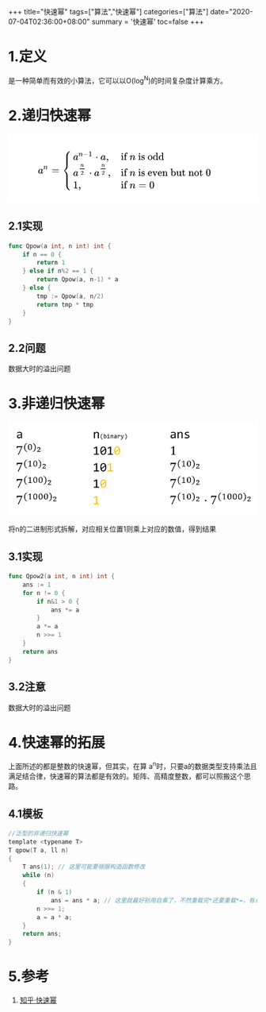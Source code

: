+++
title="快速幂"
tags=["算法","快速幂"]
categories=["算法"]
date="2020-07-04T02:36:00+08:00"
summary = '快速幂'
toc=false
+++

1.定义
======

是一种简单而有效的小算法，它可以以O(log<sup>N</sup>)的时间复杂度计算乘方。

2.递归快速幂
============

![递归公式](img_0.png)

2.1实现
-------

```go
func Qpow(a int, n int) int {
	if n == 0 {
		return 1
	} else if n%2 == 1 {
		return Qpow(a, n-1) * a
	} else {
		tmp := Qpow(a, n/2)
		return tmp * tmp
	}
}
```

2.2问题
-------

数据大时的溢出问题

3.非递归快速幂
==============

![示例](img_1.png)

将n的二进制形式拆解，对应相关位置1则乘上对应的数值，得到结果

3.1实现
-------

```go
func Qpow2(a int, n int) int {
	ans := 1
	for n != 0 {
		if n&1 > 0 {
			ans *= a
		}
		a *= a
		n >>= 1
	}
	return ans
}

```

3.2注意
-------

数据大时的溢出问题

4.快速幂的拓展
==============

上面所述的都是整数的快速幂，但其实，在算 a<sup>n</sup>时，只要a的数据类型支持乘法且满足结合律，快速幂的算法都是有效的。矩阵、高精度整数，都可以照搬这个思路。

4.1模板
-------

```c
//泛型的非递归快速幂
template <typename T>
T qpow(T a, ll n)
{
    T ans(1); // 这里可能要根据构造函数修改
    while (n)
    {
        if (n & 1)
            ans = ans * a; // 这里就最好别用自乘了，不然重载完*还要重载*=，有点麻烦。
        n >>= 1;
        a = a * a;
    }
    return ans;
}
```

5.参考
======

1.	[知乎·快速幂](https://zhuanlan.zhihu.com/p/95902286)

